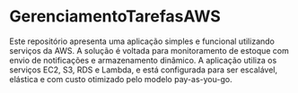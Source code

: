 # GerenciamentoTarefasAWS
Este repositório apresenta uma aplicação simples e funcional utilizando serviços da AWS. A solução é voltada para monitoramento de estoque com envio de notificações e armazenamento dinâmico. A aplicação utiliza os serviços EC2, S3, RDS e Lambda, e está configurada para ser escalável, elástica e com custo otimizado pelo modelo pay-as-you-go.
